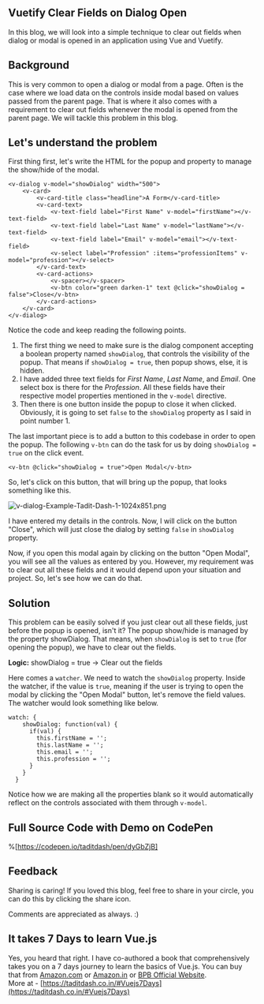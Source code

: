 ## Vuetify Clear Fields on Dialog Open

In this blog, we will look into a simple technique to clear out fields when dialog or modal is opened in an application using Vue and Vuetify.

## Background

This is very common to open a dialog or modal from a page. Often is the case where we load data on the controls inside modal based on values passed from the parent page. That is where it also comes with a requirement to clear out fields whenever the modal is opened from the parent page. We will tackle this problem in this blog.

## Let's understand the problem

First thing first, let's write the HTML for the popup and property to manage the show/hide of the modal.

```
<v-dialog v-model="showDialog" width="500">
    <v-card>
        <v-card-title class="headline">A Form</v-card-title>
        <v-card-text>
            <v-text-field label="First Name" v-model="firstName"></v-text-field>
            <v-text-field label="Last Name" v-model="lastName"></v-text-field>
            <v-text-field label="Email" v-model="email"></v-text-field>
            <v-select label="Profession" :items="professionItems" v-model="profession"></v-select>
        </v-card-text>
        <v-card-actions>
            <v-spacer></v-spacer>
            <v-btn color="green darken-1" text @click="showDialog = false">Close</v-btn>
        </v-card-actions>
    </v-card>
</v-dialog>
``` 

Notice the code and keep reading the following points.

1.  The first thing we need to make sure is the dialog component accepting a boolean property named `showDialog`, that controls the visibility of the popup. That means if `showDialog = true`, then popup shows, else, it is hidden.
2.  I have added three text fields for *First Name*, *Last Name*, and *Email*. One select box is there for the *Profession*. All these fields have their respective model properties mentioned in the `v-model` directive.
3.  Then there is one button inside the popup to close it when clicked. Obviously, it is going to set `false` to the `showDialog` property as I said in point number 1.

The last important piece is to add a button to this codebase in order to open the popup. The following `v-btn` can do the task for us by doing `showDialog = true` on the click event.

```
<v-btn @click="showDialog = true">Open Modal</v-btn>
``` 

So, let's click on this button, that will bring up the popup, that looks something like this.

![v-dialog-Example-Tadit-Dash-1-1024x851.png](https://cdn.hashnode.com/res/hashnode/image/upload/v1630218543083/FjbFneSPB.png)

I have entered my details in the controls. Now, I will click on the button "Close", which will just close the dialog by setting `false` in `showDialog` property.

Now, if you open this modal again by clicking on the button "Open Modal", you will see all the values as entered by you. However, my requirement was to clear out all these fields and it would depend upon your situation and project. So, let's see how we can do that.

## Solution

This problem can be easily solved if you just clear out all these fields, just before the popup is opened, isn't it? The popup show/hide is managed by the property showDialog. That means, when `showDialog` is set to `true` (for opening the popup), we have to clear out the fields.

**Logic:** showDialog = true -> Clear out the fields

Here comes a `watcher`. We need to watch the `showDialog` property. Inside the watcher, if the value is `true`, meaning if the user is trying to open the modal by clicking the "Open Modal" button, let's remove the field values. The watcher would look something like below.

```
watch: {
    showDialog: function(val) {
      if(val) {
        this.firstName = '';
        this.lastName = '';
        this.email = '';
        this.profession = '';
      }
    }
  }
```

Notice how we are making all the properties blank so it would automatically reflect on the controls associated with them through `v-model`.

## Full Source Code with Demo on CodePen
%[https://codepen.io/taditdash/pen/dyGbZjB]

## Feedback

Sharing is caring! If you loved this blog, feel free to share in your circle, you can do this by clicking the share icon.

Comments are appreciated as always. :)

## It takes 7 Days to learn Vue.js

Yes, you heard that right. I have co-authored a book that comprehensively takes you on a 7 days journey to learn the basics of Vue.js. You can buy that from [Amazon.com](https://www.amazon.com/gp/product/9388511867/ref=dbs_a_def_rwt_bibl_vppi_i1) or [Amazon.in](https://www.amazon.in/Learn-Vue-js-Days-Journey-through/dp/9388511867/ref=tmm_pap_swatch_0?_encoding=UTF8&qid=&sr=) or [BPB Official Website](https://bpbonline.com/products/learn-vue-js-in-7-days).  
More at - [https://taditdash.co.in/#Vuejs7Days](https://taditdash.co.in/#Vuejs7Days)